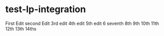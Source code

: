 # test-lp-integration
First Edit
second Edit
3rd edit
4th edit
5th edit
6
seventh
8th
9th
10th
11th
12th
13th
14ths